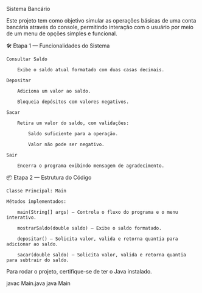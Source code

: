  Sistema Bancário
 
Este projeto tem como objetivo simular as operações básicas de uma conta bancária através do console, permitindo interação com o usuário por meio de um menu de opções simples e funcional.

🛠 Etapa 1 — Funcionalidades do Sistema

    Consultar Saldo

        Exibe o saldo atual formatado com duas casas decimais.

    Depositar

        Adiciona um valor ao saldo.

        Bloqueia depósitos com valores negativos.

    Sacar

        Retira um valor do saldo, com validações:

            Saldo suficiente para a operação.

            Valor não pode ser negativo.

    Sair

        Encerra o programa exibindo mensagem de agradecimento.


📦 Etapa 2 — Estrutura do Código

    Classe Principal: Main

    Métodos implementados:

        main(String[] args) — Controla o fluxo do programa e o menu interativo.

        mostrarSaldo(double saldo) — Exibe o saldo formatado.

        depositar() — Solicita valor, valida e retorna quantia para adicionar ao saldo.

        sacar(double saldo) — Solicita valor, valida e retorna quantia para subtrair do saldo.

Para rodar o projeto, certifique-se de ter o Java instalado.

javac Main.java
java Main
